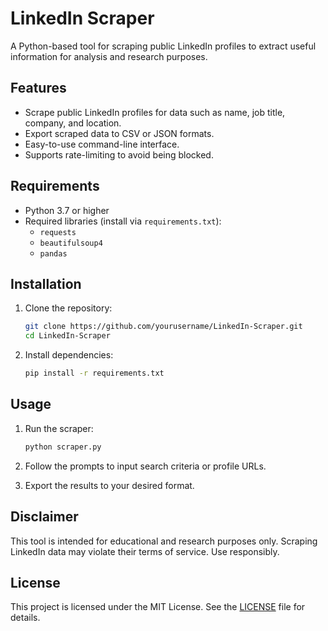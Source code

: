 # LinkedIn Scraper

A Python-based tool for scraping public LinkedIn profiles to extract useful information for analysis and research purposes.

## Features

- Scrape public LinkedIn profiles for data such as name, job title, company, and location.
- Export scraped data to CSV or JSON formats.
- Easy-to-use command-line interface.
- Supports rate-limiting to avoid being blocked.

## Requirements

- Python 3.7 or higher
- Required libraries (install via `requirements.txt`):
    - `requests`
    - `beautifulsoup4`
    - `pandas`

## Installation

1. Clone the repository:
     ```bash
     git clone https://github.com/yourusername/LinkedIn-Scraper.git
     cd LinkedIn-Scraper
     ```

2. Install dependencies:
     ```bash
     pip install -r requirements.txt
     ```

## Usage

1. Run the scraper:
     ```bash
     python scraper.py
     ```

2. Follow the prompts to input search criteria or profile URLs.

3. Export the results to your desired format.

## Disclaimer

This tool is intended for educational and research purposes only. Scraping LinkedIn data may violate their terms of service. Use responsibly.

## License

This project is licensed under the MIT License. See the [LICENSE](LICENSE) file for details.
